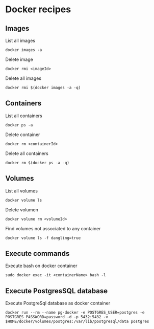 # Docker recipes

## Images
List all images
```
docker images -a
```
Delete image
```
docker rmi <imageId>
```
Delete all images
```
docker rmi $(docker images -a -q)
```
## Containers
List all containers
```
docker ps -a
```
Delete container
```
docker rm <containerId>
```
Delete all containers
```
docker rm $(docker ps -a -q)
```
## Volumes
List all volumes
```
docker volume ls
```
Delete volumen
```
docker volume rm <volumeId>
```
Find volumes not associated to any container
```
docker volume ls -f dangling=true
```
## Execute commands
Execute bash on docker container
```
sudo docker exec -it <containerName> bash -l
```
## Execute PostgresSQL database
Execute PostgreSql database as docker container
```
docker run --rm --name pg-docker -e POSTGRES_USER=postgres -e POSTGRES_PASSWORD=password -d -p 5432:5432 -v $HOME/docker/volumes/postgres:/var/lib/postgresql/data postgres
```
